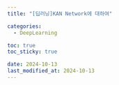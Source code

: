 ```yaml
---
title: "[딥러닝]KAN Network에 대하여"

categories: 
  - DeepLearning

toc: true
toc_sticky: true

date: 2024-10-13
last_modified_at: 2024-10-13
---
```


# 
